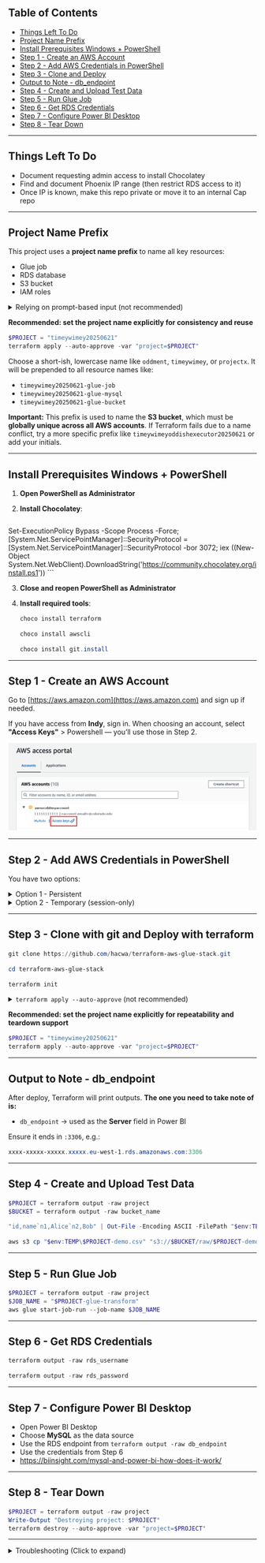 ## Table of Contents

- [Things Left To Do](#things-left-to-do)
- [Project Name Prefix](#project-name-prefix)
- [Install Prerequisites Windows + PowerShell](#install-prerequisites-windows--powershell)
- [Step 1 - Create an AWS Account](#step-1---create-an-aws-account)
- [Step 2 - Add AWS Credentials in PowerShell](#step-2---add-aws-credentials-in-powershell)
- [Step 3 - Clone and Deploy](#step-3---clone-and-deploy)
- [Output to Note - db_endpoint](#output-to-note---db_endpoint)
- [Step 4 - Create and Upload Test Data](#step-4---create-and-upload-test-data)
- [Step 5 - Run Glue Job](#step-5---run-glue-job)
- [Step 6 - Get RDS Credentials](#step-6---get-rds-credentials)
- [Step 7 - Configure Power BI Desktop](#step-7---configure-power-bi-desktop)
- [Step 8 - Tear Down](#step-8---tear-down)

---

## Things Left To Do

- Document requesting admin access to install Chocolatey
- Find and document Phoenix IP range (then restrict RDS access to it)
- Once IP is known, make this repo private or move it to an internal Cap repo

---

## Project Name Prefix

This project uses a **project name prefix** to name all key resources:

- Glue job
- RDS database
- S3 bucket
- IAM roles


<details>
<summary>Relying on prompt-based input (not recommended)</summary>

If you don’t specify the variable, Terraform will prompt you for it at apply time:

```powershell
terraform apply --auto-approve
```

This works, but makes automation and `destroy` less predictable.
</details>

**Recommended: set the project name explicitly for consistency and reuse**

```powershell
$PROJECT = "timeywimey20250621"
terraform apply --auto-approve -var "project=$PROJECT"
```

 Choose a short-ish, lowercase name like `oddment`, `timeywimey`, or `projectx`.
It will be prepended to all resource names like:

- `timeywimey20250621-glue-job`
- `timeywimey20250621-glue-mysql`
- `timeywimey20250621-glue-bucket`

**Important:**
This prefix is used to name the **S3 bucket**, which must be **globally unique across all AWS accounts**.
If Terraform fails due to a name conflict, try a more specific prefix like `timeywimeyoddishexecutor20250621` or add your initials.

---

## Install Prerequisites Windows + PowerShell

1. **Open PowerShell as Administrator**

2. **Install Chocolatey**:

    ```powershell
Set-ExecutionPolicy Bypass -Scope Process -Force; [System.Net.ServicePointManager]::SecurityProtocol = [System.Net.ServicePointManager]::SecurityProtocol -bor 3072; iex ((New-Object System.Net.WebClient).DownloadString('https://community.chocolatey.org/install.ps1'))
    ```

3. **Close and reopen PowerShell as Administrator**

4. **Install required tools**:

    ```powershell
    choco install terraform
    ```

    ```powershell
    choco install awscli
    ```

    ```powershell
    choco install git.install
    ```

---

## Step 1 - Create an AWS Account

Go to [https://aws.amazon.com](https://aws.amazon.com) and sign up if needed.

If you have access from **Indy**, sign in.
When choosing an account, select **"Access Keys"**  > Powershell — you’ll use those in Step 2.

![alt text](image.png)

---

## Step 2 - Add AWS Credentials in PowerShell

You have two options:

<details>
<summary>Option 1 - Persistent </summary>

1. Create or edit this file:
   `C:\Users\<YourUsername>\.aws\credentials`

2. Add:

    ```
    [default]
    aws_access_key_id = YOUR_ACCESS_KEY_ID
    aws_secret_access_key = YOUR_SECRET_ACCESS_KEY
    ```

3. Set default region:

    ```powershell
    aws configure set region eu-west-1
    ```

</details>

<details>
<summary>Option 2 - Temporary (session-only)</summary>

Use these only for short-lived or one-off sessions:

```powershell
$env:AWS_ACCESS_KEY_ID = "YOUR_ACCESS_KEY_ID"
$env:AWS_SECRET_ACCESS_KEY = "YOUR_SECRET_ACCESS_KEY"
$env:AWS_DEFAULT_REGION = "eu-west-1"
```

These values will be lost when you close the PowerShell session.
</details>

---

## Step 3 - Clone with git and Deploy with terraform

```powershell
git clone https://github.com/hacwa/terraform-aws-glue-stack.git
```

```powershell
cd terraform-aws-glue-stack
```

```powershell
terraform init
```

<details>
<summary> <code>terraform apply --auto-approve</code> (not recommended)</summary>

This will prompt for the `project` name interactively.
Only use this if you're testing manually and don’t need repeatability.

```powershell
terraform apply --auto-approve
```

</details>

 **Recommended: set the project name explicitly for repeatability and teardown support**

```powershell
$PROJECT = "timeywimey20250621"
terraform apply --auto-approve -var "project=$PROJECT"
```

---

## Output to Note - db_endpoint

After deploy, Terraform will print outputs.
**The one you need to take note of is:**

- `db_endpoint` → used as the **Server** field in Power BI

Ensure it ends in `:3306`, e.g.:

```powershell
xxxx-xxxxx-xxxxx.xxxxx.eu-west-1.rds.amazonaws.com:3306
```

---

## Step 4 - Create and Upload Test Data

```powershell
$PROJECT = terraform output -raw project
$BUCKET = terraform output -raw bucket_name
```

```powershell
"id,name`n1,Alice`n2,Bob" | Out-File -Encoding ASCII -FilePath "$env:TEMP\$PROJECT-demo.csv"
```

```powershell
aws s3 cp "$env:TEMP\$PROJECT-demo.csv" "s3://$BUCKET/raw/$PROJECT-demo.csv"
```

---

## Step 5 - Run Glue Job

```powershell
$PROJECT = terraform output -raw project
$JOB_NAME = "$PROJECT-glue-transform"
aws glue start-job-run --job-name $JOB_NAME
```

---

## Step 6 - Get RDS Credentials

```powershell
terraform output -raw rds_username
```

```powershell
terraform output -raw rds_password
```

---

## Step 7 - Configure Power BI Desktop

- Open Power BI Desktop
- Choose **MySQL** as the data source
- Use the RDS endpoint from `terraform output -raw db_endpoint`
- Use the credentials from Step 6
- https://biinsight.com/mysql-and-power-bi-how-does-it-work/

---

## Step 8 - Tear Down

```powershell
$PROJECT = terraform output -raw project
Write-Output "Destroying project: $PROJECT"
terraform destroy --auto-approve -var "project=$PROJECT"
```
---

<details>
<summary>Troubleshooting (Click to expand)</summary>


<details>
<summary>Glue (Click to expand)</summary>

<details>
<summary>Problem: No Glue jobs found or start-job-run fails</summary>

```powershell
$PROJECT = terraform output -raw project
$JOB_NAME = "$PROJECT-glue-transform"
aws glue start-job-run --job-name $JOB_NAME
```

May return:

```text
An error occurred (EntityNotFoundException) when calling the StartJobRun operation: Failed to start job run due to missing metadata.
```

Or listing jobs might show:

```powershell
aws glue list-jobs
```

```json
{
  "JobNames": []
}
```

</details>

---

<details>
<summary>Fix: Set Region</summary>

```powershell
$env:AWS_DEFAULT_REGION = "eu-west-1"
```

Then re-check:

```powershell
aws glue list-jobs
```

</details>

---

<details>
<summary>Example: Failing session (region not set)</summary>

```powershell
aws glue list-jobs
```

```json
{
  "JobNames": []
}
```

</details>

---

<details>
<summary>Example: Working session (region set)</summary>

```powershell
$env:AWS_DEFAULT_REGION = "eu-west-1"
aws glue list-jobs
```

```json
{
  "JobNames": [
    "timeywimey20250621-glue-transform"
  ]
}
```

Start the job:

```powershell
$PROJECT = "timeywimey20250621"
$JOB_NAME = "$PROJECT-glue-transform"
aws glue start-job-run --job-name $JOB_NAME
```

```json
{
  "JobRunId": "jr_4cfec1edf8aae74472e4ed5b57c11fe9bdb4f80dbf3d0f9857ee66e6860ccb91"
}
```

</details>

</details>

</details>
